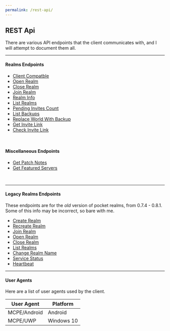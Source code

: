 ```yaml
---
permalink: /rest-api/
---
```

## REST Api
There are various API endpoints that the client communicates with, and I will attempt to document them all.
<br>

---

#### Realms Endpoints
* [Client Compatble](realms/client-compatible/)  
* [Open Realm](realms/open-world/)  
* [Close Realm](realms/close-world/)  
* [Join Realm](realms/join-world/)  
* [Realm Info](realms/world-info/)  
* [List Realms](realms/list-worlds/)  
* [Pending Invites Count](realms/pending-invites-count/)
* [List Backups](realms/list-backups/)  
* [Replace World With Backup](realms/replace-world-with-backup/)   
* [Get Invite Link](realms/get-invite-link/)  
* [Check Invite Link](realms/check-invite-link/)  

<br>

#### Miscellaneous Endpoints
* [Get Patch Notes](misc/patch-notes/)  
* [Get Featured Servers](misc/featured-servers/)  

<br>

---

#### Legacy Realms Endpoints
These endpoints are for the *old* version of pocket realms, from 0.7.4 - 0.8.1. Some of this info may be incorrect, so bare with me.  

* [Create Realm](realms/legacy/create-realm/)  
* [Recreate Realm](realms/legacy/recreate-realm/)  
* [Join Realm](realms/legacy/join-realm/)  
* [Open Realm](realms/legacy/open-realm/)  
* [Close Realm](realms/legacy/close-realms/)  
* [List Realms](realms/legacy/list-realms/)  
* [Change Realm Name](realms/legacy/realm-name/)  
* [Service Status](realms/legacy/status/)  
* [Heartbeat](realms/legacy/heartbeat/)  

---

#### User Agents
Here are a list of user agents used by the client.

| User Agent   | Platform   |
| ------------ | ---------- |
| MCPE/Android | Android    |
| MCPE/UWP     | Windows 10 |

